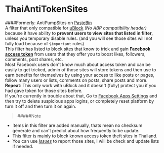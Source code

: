 # ThaiAntiTokenSites
####Formerly: AntiPumpSites on [PasteBin](http://pastebin.com/etRKNtD4)<br/>
A filter that only compatible for [uBlock](https://github.com/gorhill/uBlock) *(No ABP compatibility header)* because it have ability to **prevent users to view sites that listed in filter**, unless you temporary disable rules. (and you will see those sites will not fully load because of `$important` rules)<br/>
This filter has listed to block sites that know to trick and gain [**Facebook access token**](https://www.facebook.com/help/524275404355719) from users that they offer you to boost likes, followers, comments, post shares, etc.<br/>
Most Facebook users don't know much about access token and can be easily to get tricked, admin of those sites will store tokens and then use to earn benefits for themselves by using your access to like posts or pages, follow many users or lists, comments on posts, share posts and more.<br/>
**Repeat**: This only work with uBlock and it doesn't (fully) protect you if you had gave token for those sites before.<br/>
If you're currently in trouble about that, Go to [Facebook Apps Settings](https://www.facebook.com/settings?tab=applications) and then try to delete suspicious apps logins, or completely reset platform by turn it off and then turn it on again.<br/>
> #####Note
- Items in this filter are added manually, thats mean no checksum generate and can't predict about how frequently to be update.
- This filter is mainly to block known access token theft sites in Thailand.
- You can use [*Issues*](https://github.com/kowith337/ThaiAntiTokenSites/issues) to report those sites, I will be check and update lists if needed.
